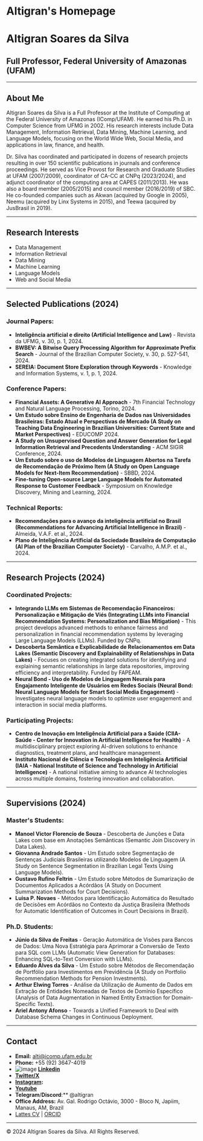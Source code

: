 # Altigran's Homepage
# Altigran Soares da Silva

## Full Professor, Federal University of Amazonas (UFAM)

---

## About Me

Altigran Soares da Silva is a Full Professor at the Institute of Computing at the Federal University of Amazonas (IComp/UFAM). He earned his Ph.D. in Computer Science from UFMG in 2002. His research interests include Data Management, Information Retrieval, Data Mining, Machine Learning, and Language Models, focusing on the World Wide Web, Social Media, and applications in law, finance, and health.

Dr. Silva has coordinated and participated in dozens of research projects resulting in over 150 scientific publications in journals and conference proceedings. He served as Vice Provost for Research and Graduate Studies at UFAM (2007/2009), coordinator of CA-CC at CNPq (2023/2024), and adjunct coordinator of the computing area at CAPES (2011/2013). He was also a board member (2005/2015) and council member (2016/2019) of SBC. He co-founded companies such as Akwan (acquired by Google in 2005), Neemu (acquired by Linx Systems in 2015), and Teewa (acquired by JusBrasil in 2019).

---

## Research Interests

- Data Management
- Information Retrieval
- Data Mining
- Machine Learning
- Language Models
- Web and Social Media

---

## Selected Publications (2024)

### Journal Papers:
- **Inteligência artificial e direito (Artificial Intelligence and Law)** - Revista da UFMG, v. 30, p. 1, 2024.
- **BWBEV: A Bitwise Query Processing Algorithm for Approximate Prefix Search** - Journal of the Brazilian Computer Society, v. 30, p. 527-541, 2024.
- **SEREIA: Document Store Exploration through Keywords** - Knowledge and Information Systems, v. 1, p. 1, 2024.

### Conference Papers:
- **Financial Assets: A Generative AI Approach** - 7th Financial Technology and Natural Language Processing, Torino, 2024.
- **Um Estudo sobre Ensino de Engenharia de Dados nas Universidades Brasileiras: Estado Atual e Perspectivas de Mercado (A Study on Teaching Data Engineering in Brazilian Universities: Current State and Market Perspectives)** - EDUCOMP 2024.
- **A Study on Unsupervised Question and Answer Generation for Legal Information Retrieval and Precedents Understanding** - ACM SIGIR Conference, 2024.
- **Um Estudo sobre o uso de Modelos de Linguagem Abertos na Tarefa de Recomendação de Próximo Item (A Study on Open Language Models for Next-Item Recommendation)** - SBBD, 2024.
- **Fine-tuning Open-source Large Language Models for Automated Response to Customer Feedback** - Symposium on Knowledge Discovery, Mining and Learning, 2024.

### Technical Reports:
- **Recomendações para o avanço da inteligência artificial no Brasil (Recommendations for Advancing Artificial Intelligence in Brazil)** - Almeida, V.A.F. et al., 2024.
- **Plano de Inteligência Artificial da Sociedade Brasileira de Computação (AI Plan of the Brazilian Computer Society)** - Carvalho, A.M.P. et al., 2024.

---

## Research Projects (2024)

### Coordinated Projects:
- **Integrando LLMs em Sistemas de Recomendação Financeiros: Personalização e Mitigação de Viés (Integrating LLMs into Financial Recommendation Systems: Personalization and Bias Mitigation)** - This project develops advanced methods to enhance fairness and personalization in financial recommendation systems by leveraging Large Language Models (LLMs). Funded by CNPq.
- **Descoberta Semântica e Explicabilidade de Relacionamentos em Data Lakes (Semantic Discovery and Explainability of Relationships in Data Lakes)** - Focuses on creating integrated solutions for identifying and explaining semantic relationships in large data repositories, improving efficiency and interpretability. Funded by FAPEAM.
- **Neural Bond - Uso de Modelos de Linguagem Neurais para Engajamento Inteligente de Usuários em Redes Sociais (Neural Bond: Neural Language Models for Smart Social Media Engagement)** - Investigates neural language models to optimize user engagement and interaction in social media platforms.

### Participating Projects:
- **Centro de Inovação em Inteligência Artificial para a Saúde (CIIA-Saúde - Center for Innovation in Artificial Intelligence for Health)** - A multidisciplinary project exploring AI-driven solutions to enhance diagnostics, treatment plans, and healthcare management.
- **Instituto Nacional de Ciência e Tecnologia em Inteligência Artificial (IAIA - National Institute of Science and Technology in Artificial Intelligence)** - A national initiative aiming to advance AI technologies across multiple domains, fostering innovation and collaboration.

---

## Supervisions (2024)

### Master's Students:
- **Manoel Victor Florencio de Souza** - Descoberta de Junções e Data Lakes com base em Anotações Semânticas (Semantic Join Discovery in Data Lakes).
- **Giovanna Andrade Santos** - Um Estudo sobre Segmentação de Sentenças Judiciais Brasileiras utilizando Modelos de Linguagem (A Study on Sentence Segmentation in Brazilian Legal Texts Using Language Models).
- **Gustavo Rufino Feltrin** - Um Estudo sobre Métodos de Sumarização de Documentos Aplicados a Acórdãos (A Study on Document Summarization Methods for Court Decisions).
- **Luisa P. Novaes** - Métodos para Identificação Automática do Resultado de Decisões em Acórdãos no Contexto da Justiça Brasileira (Methods for Automatic Identification of Outcomes in Court Decisions in Brazil).

### Ph.D. Students:
- **Júnio da Silva de Freitas** - Geração Automática de Visões para Bancos de Dados: Uma Nova Estratégia para Aprimorar a Conversão de Texto para SQL com LLMs (Automatic View Generation for Databases: Enhancing SQL-to-Text Conversion with LLMs).
- **Eduardo Alves da Silva** - Um Estudo sobre Métodos de Recomendação de Portfólio para Investimentos em Previdência (A Study on Portfolio Recommendation Methods for Pension Investments).
- **Arthur Elwing Torres** - Análise da Utilização de Aumento de Dados em Extração de Entidades Nomeadas de Textos de Domínio Específico (Analysis of Data Augmentation in Named Entity Extraction for Domain-Specific Texts).
- **Ariel Antony Afonso** - Towards a Unified Framework to Deal with Database Schema Changes in Continuous Deployment.

---

## Contact

- **Email:** alti@icomp.ufam.edu.br
- **Phone:** +55 (92) 3647-4019
- ![image](https://github.com/user-attachments/assets/e8357a21-988c-4dd3-a259-1c3bb8e502ad)
**[Linkedin](https://www.linkedin.com/in/altigran/)**
- **[Twitter/X](https://x.com/altigran)**
- **[Instagram](https://www.instagram.com/altigrans/):**
- **[Youtube](https://www.youtube.com/@altigran_icomp)**
- **Telegram**/**Discord**:** @altigran
- **Office Address:** Av. Gal. Rodrigo Octávio, 3000 - Bloco N, Japiim, Manaus, AM, Brazil
- [Lattes CV](http://lattes.cnpq.br/3405503472010994) | [ORCID](https://orcid.org/0000-0002-8992-495X)

---

&copy; 2024 Altigran Soares da Silva. All Rights Reserved.
